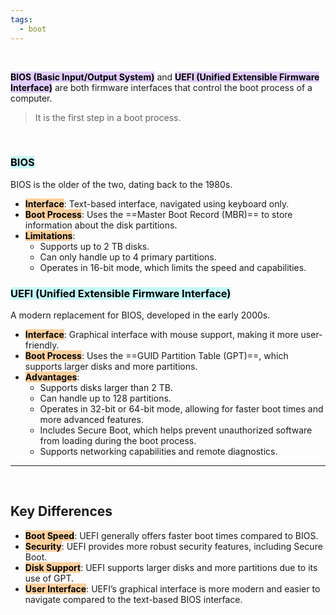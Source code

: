 ```yaml
---
tags:
  - boot
---
```


</br>

**<mark style="background: #D2B3FFA6;">BIOS (Basic Input/Output System)</mark>** and **<mark style="background: #D2B3FFA6;">UEFI (Unified Extensible Firmware Interface)</mark>** are both firmware interfaces that control the boot process of a computer.

> It is the first step in a boot process.

</br>

### **<mark style="background: #ABF7F7A6;">BIOS</mark>**

BIOS is the older of the two, dating back to the 1980s.

- **<mark style="background: #FFB86CA6;color:black">Interface</mark>**: 
	Text-based interface, navigated using keyboard only.
- **<mark style="background: #FFB86CA6;color:black">Boot Process</mark>**:
	Uses the ==Master Boot Record (MBR)== to store information about the disk partitions.
- **<mark style="background: #FFB86CA6;color:black">Limitations</mark>**:
    - Supports up to 2 TB disks.
    - Can only handle up to 4 primary partitions.
    - Operates in 16-bit mode, which limits the speed and capabilities.

### **<mark style="background: #ABF7F7A6;">UEFI (Unified Extensible Firmware Interface)</mark>**

A modern replacement for BIOS, developed in the early 2000s.

- **<mark style="background: #FFB86CA6;color:black">Interface</mark>**:
	Graphical interface with mouse support, making it more user-friendly.
- **<mark style="background: #FFB86CA6;color:black">Boot Process</mark>**: 
	Uses the ==GUID Partition Table (GPT)==, which supports larger disks and more partitions.
- **<mark style="background: #FFB86CA6;color:black">Advantages</mark>**:
    - Supports disks larger than 2 TB.
    - Can handle up to 128 partitions.
    - Operates in 32-bit or 64-bit mode, allowing for faster boot times and more advanced features.
    - Includes Secure Boot, which helps prevent unauthorized software from loading during the boot process.
    - Supports networking capabilities and remote diagnostics.

---

</br>

## Key Differences

- **<mark style="background: #FFB86CA6;color:black">Boot Speed</mark>**: 
	UEFI generally offers faster boot times compared to BIOS.
- **<mark style="background: #FFB86CA6;color:black">Security</mark>**: 
	UEFI provides more robust security features, including Secure Boot.
- **<mark style="background: #FFB86CA6;color:black">Disk Support</mark>**: 
	UEFI supports larger disks and more partitions due to its use of GPT.
- **<mark style="background: #FFB86CA6;color:black">User Interface</mark>**: 
	UEFI’s graphical interface is more modern and easier to navigate compared to the text-based BIOS interface.